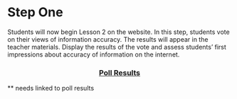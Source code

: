 # Step One

Students will now begin Lesson 2 on the website. In this step, students vote on their views of information accuracy. The results will appear in the teacher materials. Display the results of the vote and assess students’ first impressions about accuracy of information on the internet.

### <div align="center">[Poll Results]()</div>
** needs linked to poll results